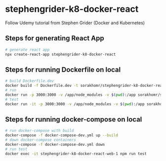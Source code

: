 # stephengrider-k8-docker-react

Follow Udemy tutorial from Stephen Grider (Docker and Kubernetes)

## Steps for generating React App

```bash
# generate react app
npx create-react-app stephengrider-k8-docker-react
```

## Steps for running Dockerfile on local

```bash
# build Dockerfile.dev
docker build -f Dockerfile.dev -t sorakhomr/stephengrider-k8-docker-react .
# run
docker run -p 3000:3000 -v /app/node_modules -v $(pwd):/app sorakhomr/stephengrider-k8-docker-react
# test
docker run -it -p 3000:3000 -v /app/node_modules -v $(pwd):/app sorakhomr/stephengrider-k8-docker-react npm run test
```

## Steps for running docker-compose on local

```bash
# run docker-compose with build
docker-compose -f docker-compose-dev.yml up --build
# down docker-compose containers
docker-compose -f docker-compose-dev.yml down
# run test
docker exec -it stephengrider-k8-docker-react-web-1 npm run test
```
